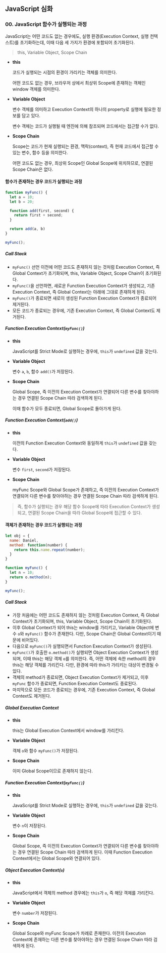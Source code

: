 ## JavaScript 심화
### 00. JavaScript 함수가 실행되는 과정
JavaScript는 어떤 코드도 없는 경우에도, 실행 환경(Execution Context, 실행 컨텍스트)를 초기화하는데, 이때 다음 세 가지가 환경에 포함되어 초기화된다.

> this, Variable Object, Scope Chain

- **this**
  
  코드가 실행되는 시점의 환경이 가리키는 객체를 의미한다.
  
  어떤 코드도 없는 경우, 브라우저 상에서 최상위 Scope에 존재하는 객체인 window 객체를 의미한다.

- **Variable Object**
  
  변수 객체를 의미하고 Execution Context의 하나의 property로 실행에 필요한 정보를 담고 있다.
  
   변수 객체는 코드가 실행될 때 엔진에 의해 참조되며 코드에서는 접근할 수가 없다.

- **Scope Chain**

  Scope는 코드가 현재 실행되는 환경, 맥락(context), 즉 현재 코드에서 접근할 수 있는 변수, 함수 등을 의미한다.
  
  어떤 코드도 없는 경우, 최상위 Scope인 Global Scope에 위치하므로, 연결된 Scope Chain은 없다. 

#### 함수가 존재하는 경우 코드가 실행되는 과정
```javascript
function myFunc() {
  let a = 10;
  let b = 20;

  function add(first, second) {
    return first + second;
  }

  return add(a, b)
}

myFunc();
```
##### Call Stack
- `myFunc()` 선언 이전에 어떤 코드도 존재하지 않는 것처럼 Execution Context, 즉 Global Context가 초기화되며, this, Variable Object, Scope Chain이 초기화된다.
- `myFunc()`을 선언하면, 새로운 Function Execution Context가 생성되고, 기존 Execution Context, 즉 Global Context는 아래에 그대로 존재하게 된다.
- `myFunc()`가 종료되면 새로이 생성된 Function Execution Context가 종료되어 제거된다.
- 모든 코드가 종료되는 경우에, 기존 Execution Context, 즉 Global Context도 제거된다.

##### Function Execution Context(`myFunc()`)
- **this**

  JavaScript를 Strict Mode로 실행하는 경우에, `this`가 `undefined` 값을 갖는다.

- **Variable Object**

  변수 `a`, `b`, 함수 `add()`가 저장된다.

- **Scope Chain**
  
  Global Scope, 즉 이전의 Execution Context가 연결되어 다른 변수를 찾아야하는 경우 연결된 Scope Chain 따라 검색하게 된다.

  이때 함수가 모두 종료되면, Global Scope로 돌아가게 된다.

##### Function Execution Context(`add()`)
- **this**

  이전의 Function Execution Context와 동일하게 `this`가 `undefined` 값을 갖는다.

- **Variable Object**

  변수 `first`, `second`가 저장된다.

- **Scope Chain**
  
  myFunc Scope와 Global Scope가 존재하고, 즉 이전의 Execution Context가 연결되어 다른 변수를 찾아야하는 경우 연결된 Scope Chain 따라 검색하게 된다.


> 즉, 함수가 실행되는 경우 해당 함수 Scope에 따라 Execution Context가 생성되고, 연결된 Scope Chain을 따라 Global Scope에 접근할 수 있다.

#### 객체가 존재하는 경우 코드가 실행되는 과정
```javascript
let obj = {
  name: Daniel,
  method: function(number) {
    return this.name.repeat(number);
  }
}

function myFunc() {
  let n = 10;
  return o.method(n);
}

myFunc();
```
##### Call Stack
- 가장 처음에는 어떤 코드도 존재하지 않는 것처럼 Execution Context, 즉 Global Context가 초기화되며, this, Variable Object, Scope Chain이 초기화된다.
- 이후 Global Context가 되어 this는 window를 가리키고, Variable Object에 변수 `o`와 `myFunc()` 함수가 존재한다. 다만, Scope Chain은 Global Context이기 때문에 비어있다.
- 다음으로 `myFunc()`가 실행되면서 Function Execution Context가 생성된다.
- `myFunc()`가 호출한 `o.method()`가 실행되면 Object Execution Context가 생성되며, 이때 this는 해당 객체 `o`를 의미한다. 즉, 어떤 객체에 속한 method의 경우 this는 해당 객체를 가리킨다. 다만, 환경에 따라 this가 가리키는 대상이 변경될 수 있다.
- 객체의 method가 종료되면, Object Execution Context가 제거되고, 이후 `myFunc` 함수가 종료되면, Function Execution Context도 종료된다.
- 마지막으로 모든 코드가 종료되는 경우에, 기존 Execution Context, 즉 Global Context도 제거된다.

##### Global Execution Context
- **this**

  this는 Global Execution Context에서 window를 가리킨다.

- **Variable Object**

  객체 `o`와 함수 `myFunc()`가 저장된다.

- **Scope Chain**
  
  이미 Global Scope이므로 존재하지 않는다.

##### Function Execution Context(`myFunc()`)
- **this**

  JavaScript를 Strict Mode로 실행하는 경우에, `this`가 `undefined` 값을 갖는다.

- **Variable Object**

  변수 `n`이 저장된다.

- **Scope Chain**
  
  Global Scope, 즉 이전의 Execution Context가 연결되어 다른 변수를 찾아야하는 경우 연결된 Scope Chain 따라 검색하게 된다. 이때 Function Execution Context에서는 Global Scope와 연결되어 있다.

##### Object Execution Context(`o`)
- **this**

  JavaScript에서 객체의 method 경우에는 `this`가 `o`, 즉 해당 객체를 가리킨다.

- **Variable Object**

  변수 `number`가 저장된다.

- **Scope Chain**
  
  Global Scope와 myFunc Scope가 차례로 존재한다. 이전의 Execution Context에 존재하는 다른 변수를 찾아야하는 경우 연결된 Scope Chain 따라 검색하게 된다.

